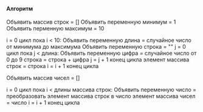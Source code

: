 #### Алгоритм
Объявить массив строк = []
Объявить переменную минимум = 1
Объявить перменную максимум = 10

i = 0
цикл пока i < 10:
 Объявить переменную длина = случайное число от минимума до максимума
 Объявить переменную строка = ""
 j = 0
 цикл пока j < длина:
  Объявить переменную цифра = случайное число от 0 до 9
  строка = строка + цифра
  j = j + 1
 конец цикла
 элемент массива строк = строка
 i = i + 1
конец цикла

Объявить массив чисел = []

i = 0
цикл пока i < длины массива строк:
 Объявить переменную число = преобразовать элемент массива строк в число
 элемент массива чисел = число
 i = i + 1
конец цикла 